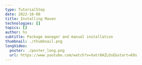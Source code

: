 ```yaml
---
type: TutorialStep
date: 2022-16-08
title: Installing Maven
technologies: []
topics: []
author: hs
subtitle: Package manager and manual installation
thumbnail: ./thumbnail.png
longVideo:
  poster: ./poster_long.png
  url: https://www.youtube.com/watch?v=Xatr8AZLOsE&start=69s
---
```


